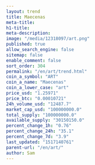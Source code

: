 ```yaml
---
layout: trend
title: Maecenas
meta-title: 
h1-title: 
meta-description: 
image: "/media/12318097/art.png"
published: true
allow_search_engine: false
sitemap: false
enable_comment: false
sort_order: 304
permalink: "/en/art/trend.html"
coin_a_symbol: "ART"
coin_a_name: "Maecenas"
coin_a_lower_case: "art"
price_usd: "1.25971"
price_btc: "0.00010721"
24h_volume_usd: "12487.7"
market_cap_usd: "100000000.0"
total_supply: "100000000.0"
available_supply: "30150150.0"
percent_change_1h: "0.76"
percent_change_24h: "35.1"
percent_change_7d: "3.9"
last_updated: "1517140761"
parent-url: "/en/art/"
author: Sam
---
```


